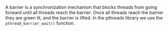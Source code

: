 A barrier is a synchronization mechanism that blocks threads from going forward until all threads reach the barrier.
Once all threads reach the barrier they are green lit, and the barrier is lifted.
In the pthreads library we use the `pthread_barrier_wait()` function.
